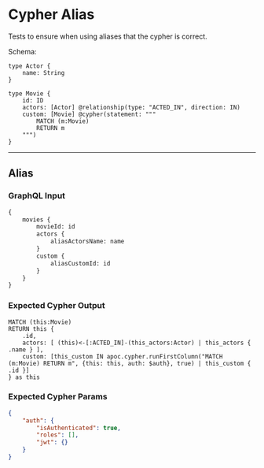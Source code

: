 # Cypher Alias

Tests to ensure when using aliases that the cypher is correct.

Schema:

```schema
type Actor {
    name: String
}

type Movie {
    id: ID
    actors: [Actor] @relationship(type: "ACTED_IN", direction: IN)
    custom: [Movie] @cypher(statement: """
        MATCH (m:Movie)
        RETURN m
    """)
}
```

---

## Alias

### GraphQL Input

```graphql
{
    movies {
        movieId: id
        actors {
            aliasActorsName: name
        }
        custom {
            aliasCustomId: id
        }
    }
}
```

### Expected Cypher Output

```cypher
MATCH (this:Movie)
RETURN this {
    .id,
    actors: [ (this)<-[:ACTED_IN]-(this_actors:Actor) | this_actors { .name } ],
    custom: [this_custom IN apoc.cypher.runFirstColumn("MATCH (m:Movie) RETURN m", {this: this, auth: $auth}, true) | this_custom { .id }]
} as this
```

### Expected Cypher Params

```json
{
    "auth": {
        "isAuthenticated": true,
        "roles": [],
        "jwt": {}
    }
}
```

